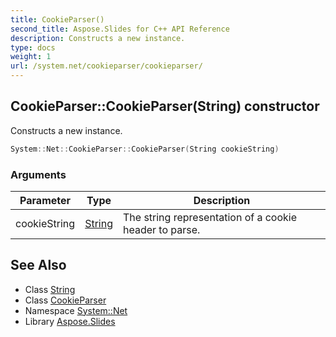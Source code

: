 ```yaml
---
title: CookieParser()
second_title: Aspose.Slides for C++ API Reference
description: Constructs a new instance.
type: docs
weight: 1
url: /system.net/cookieparser/cookieparser/
---
```

## CookieParser::CookieParser(String) constructor


Constructs a new instance.

```cpp
System::Net::CookieParser::CookieParser(String cookieString)
```


### Arguments

| Parameter | Type | Description |
| --- | --- | --- |
| cookieString | [String](../../../system/string/) | The string representation of a cookie header to parse. |

## See Also

* Class [String](../../../system/string/)
* Class [CookieParser](../)
* Namespace [System::Net](../../)
* Library [Aspose.Slides](../../../)